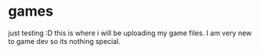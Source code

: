 # games
just testing :D
this is where i will be uploading my game files. I am very new to game dev so its nothing special.
